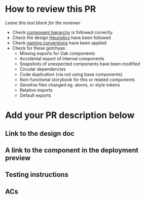 # How to review this PR

_Leave this text block for the reviewer_

- Check [component hierarchy](https://miro.com/app/board/uXjVNnKBgyk=/?share_link_id=59445593794) is followed correctly
- Check the design [Heuristics](https://components.thenational.academy/?path=/docs/docs-howtodesigncomponents--docs#heuristics-for-component-design) have been followed
- Check [naming conventions](https://components.thenational.academy/?path=/docs/docs-namingconventions--docs) have been applied
- Check for these gotchyas:
  - Missing exports for Oak components
  - Accidental export of Internal components
  - Snapshots of unexpected components have been modified
  - Circular dependencies
  - Code duplication (via not using base components)
  - Non-functional storybook for this or related components
  - Sensitve files changed eg. atoms, or style tokens
  - Relative imports
  - Default exports

# Add your PR description below

## Link to the design doc

## A link to the component in the deployment preview

## Testing instructions

## ACs
